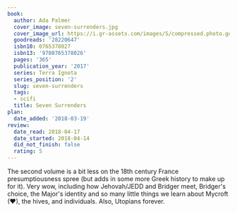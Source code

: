 ```yaml
---
book:
  author: Ada Palmer
  cover_image: seven-surrenders.jpg
  cover_image_url: https://i.gr-assets.com/images/S/compressed.photo.goodreads.com/books/1517514624l/28220647._SX98_.jpg
  goodreads: '28220647'
  isbn10: 0765378027
  isbn13: '9780765378026'
  pages: '365'
  publication_year: '2017'
  series: Terra Ignota
  series_position: '2'
  slug: seven-surrenders
  tags:
  - scifi
  title: Seven Surrenders
plan:
  date_added: '2018-03-19'
review:
  date_read: 2018-04-17
  date_started: 2018-04-14
  did_not_finish: false
  rating: 5
---
```


The second volume is a bit less on the 18th century France presumptiousness spree (but adds in some more Greek history to make up for it). Very wow, including how Jehovah/JEDD and Bridger meet, Bridger's choice, the Major's identity and so many little things we learn about Mycroft (♥), the hives, and individuals. Also, Utopians forever.
